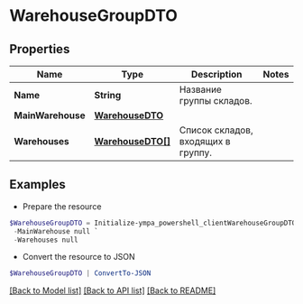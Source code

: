 # WarehouseGroupDTO
## Properties

Name | Type | Description | Notes
------------ | ------------- | ------------- | -------------
**Name** | **String** | Название группы складов. | 
**MainWarehouse** | [**WarehouseDTO**](WarehouseDTO.md) |  | 
**Warehouses** | [**WarehouseDTO[]**](WarehouseDTO.md) | Список складов, входящих в группу. | 

## Examples

- Prepare the resource
```powershell
$WarehouseGroupDTO = Initialize-ympa_powershell_clientWarehouseGroupDTO  -Name null `
 -MainWarehouse null `
 -Warehouses null
```

- Convert the resource to JSON
```powershell
$WarehouseGroupDTO | ConvertTo-JSON
```

[[Back to Model list]](../README.md#documentation-for-models) [[Back to API list]](../README.md#documentation-for-api-endpoints) [[Back to README]](../README.md)

